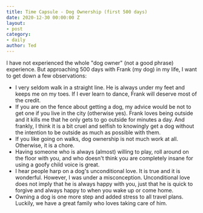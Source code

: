 ```yaml
---
title: Time Capsule - Dog Ownership (first 500 days)
date: 2020-12-30 00:00:00 Z
layout:
- post
category:
- daily
author: Ted
---
```


I have not experienced the whole "dog owner" (not a good phrase) experience. But approaching 500 days with Frank (my dog) in my life, I want to get down a few observations:

- I very seldom walk in a straight line. He is always under my feet and keeps me on my toes. If I ever learn to dance, Frank will deserve most of the credit.
- If you are on the fence about getting a dog, my advice would be not to get one if you live in the city (otherwise yes). Frank loves being outside and it kills me that he only gets to go outside for minutes a day. And frankly, I think it is a bit cruel and selfish to knowingly get a dog without the intention to be outside as much as possible with them. 
- If you like going on walks, dog ownership is not much work at all. Otherwise, it is a chore.
- Having someone who is always (almost) willing to play, roll around on the floor with you, and who doesn't think you are completely insane for using a goofy child voice is great.
- I hear people harp on a dog's unconditional love. It is true and it is wonderful. However, I was under a misconception. Unconditional love does not imply that he is always happy with you, just that he is quick to forgive and always happy to when you wake up or come home.   
- Owning a dog is one more step and added stress to all travel plans. Luckily, we have a great family who loves taking care of him. 
